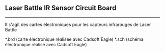 ## Laser Battle IR Sensor Circuit Board ##
----------
Il s'agit des cartes électroniques pour les capteurs infrarouges de Laser Battle

*.brd (carte électronique réalisée avec Cadsoft Eagle)
*.sch (schéma électronique réalisé avec Cadsoft Eagle)

